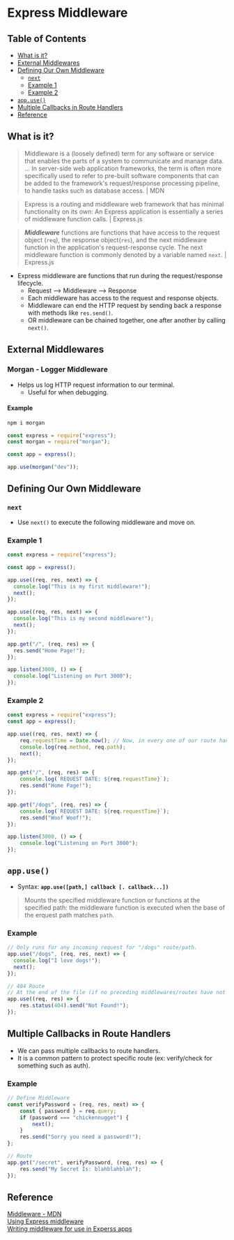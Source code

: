 # Express Middleware

## Table of Contents
- [What is it?](#what-is-it)
- [External Middlewares](#external-middlewares)
- [Defining Our Own Middleware](#defining-our-own-middleware)
  - [`next`](#next)
  - [Example 1](#example-1)
  - [Example 2](#example-2)
- [`app.use()`](#appuse)
- [Multiple Callbacks in Route Handlers](#multiple-callbacks-in-route-handlers)
- [Reference](#reference)

## What is it?
> Middleware is a (loosely defined) term for any software or service that enables the parts of a system to communicate and manage data. ...
> In server-side web application frameworks, the term is often more specifically used to refer to pre-built software components that can be added to the framework's request/response processing pipeline, to handle tasks such as database access. | MDN

> Express is a routing and middleware web framework that has minimal functionality on its own: An Express application is essentially a series of middleware function calls. | Express.js

> ***Middleware*** functions are functions that have access to the request object (`req`), the response object(`res`), and the next middleware function in the application's request-response cycle. The next middleware function is commonly denoted by a variable named `next`. | Express.js

- Express middleware are functions that run during the request/response lifecycle.
  - Request --> Middleware --> Response
  - Each middleware has access to the request and response objects.
  - Middleware can end the HTTP request by sending back a response with methods like `res.send()`.
  - OR middleware can be chained together, one after another by calling `next()`.

## External Middlewares

### Morgan - Logger Middleware
- Helps us log HTTP request information to our terminal.
  - Useful for when debugging.
#### Example
```zsh
npm i morgan
```
```js
const express = require("express");
const morgan = require("morgan");

const app = express();

app.use(morgan("dev"));
```

## Defining Our Own Middleware
### `next`
- Use `next()` to execute the following middleware and move on.
### Example 1
```js
const express = require("express");

const app = express();

app.use((req, res, next) => {
  console.log("This is my first middleware!");
  next();
});

app.use((req, res, next) => {
  console.log("This is my second middleware!");
  next();
});

app.get("/", (req, res) => {
  res.send("Home Page!");
});

app.listen(3000, () => {
  console.log("Listening on Port 3000");
});
```
### Example 2
```js
const express = require("express");
const app = express();

app.use((req, res, next) => {
	req.requestTime = Date.now(); // Now, in every one of our route handlers, we have access to req.requestTime
	console.log(req.method, req.path);
	next();
});

app.get("/", (req, res) => {
	console.log(`REQUEST DATE: ${req.requestTime}`);
	res.send("Home Page!");
});

app.get("/dogs", (req, res) => {
	console.log(`REQUEST DATE: ${req.requestTime}`);
	res.send("Woof Woof!");
});

app.listen(3000, () => {
	console.log("Listening on Port 3000");
});
```

## `app.use()`
- Syntax: **`app.use([path,] callback [. callback...])`**
> Mounts the specified middleware function or functions at the specified path: the middleware function is executed when the base of the erquest path matches `path`.
### Example
```js
// Only runs for any incoming request for "/dogs" route/path.
app.use("/dogs", (req, res, next) => {
  console.log("I love dogs!");
  next();
});

// 404 Route
// At the end of the file (if no preceding middlewares/routes have not been triggered).
app.use((req, res) => {
	res.status(404).send("Not Found!");
});
```

## Multiple Callbacks in Route Handlers
- We can pass multiple callbacks to route handlers.
- It is a common pattern to protect specific route (ex: verify/check for something such as auth).
### Example
```js
// Define Middleware
const verifyPassword = (req, res, next) => {
	const { password } = req.query;
	if (password === "chickennugget") {
		next();
	}
	res.send("Sorry you need a password!");
};

// Route
app.get("/secret", verifyPassword, (req, res) => {
	res.send("My Secret Is: blahblahblah");
});
```

## Reference
[Middleware - MDN](https://developer.mozilla.org/en-US/docs/Glossary/Middleware)  
[Using Express middleware](http://expressjs.com/en/guide/using-middleware.html#using-middleware)  
[Writing middleware for use in Experss apps](https://expressjs.com/en/guide/writing-middleware.html)
